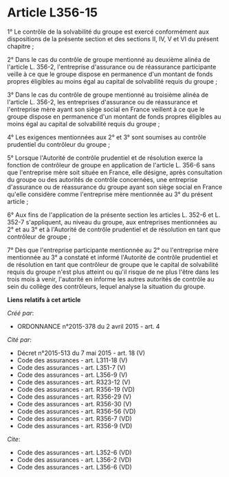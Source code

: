 # Article L356-15

1° Le contrôle de la solvabilité du groupe est exercé conformément aux dispositions de la présente section et des sections
II, IV, V et VI du présent chapitre ; 

2° Dans le cas du contrôle de groupe mentionné au deuxième alinéa de l'article L. 356-2, l'entreprise d'assurance ou de
réassurance participante veille à ce que le groupe dispose en permanence d'un montant de fonds propres éligibles au moins
égal au capital de solvabilité requis du groupe ; 

3° Dans le cas du contrôle de groupe mentionné au troisième alinéa de l'article L. 356-2, les entreprises d'assurance ou de
réassurance et l'entreprise mère ayant son siège social en France veillent à ce que le groupe dispose en permanence d'un
montant de fonds propres éligibles au moins égal au capital de solvabilité requis du groupe ; 

4° Les exigences mentionnées aux 2° et 3° sont soumises au contrôle prudentiel du contrôleur du groupe ; 

5° Lorsque l'Autorité de contrôle prudentiel et de résolution exerce la fonction de contrôleur de groupe en application de
l'article L. 356-6 sans que l'entreprise mère soit située en France, elle désigne, après consultation du groupe ou des
autorités de contrôle concernées, une entreprise d'assurance ou de réassurance du groupe ayant son siège social en France
qu'elle considère comme l'entreprise mère mentionnée au 3° du présent article ; 

6° Aux fins de l'application de la présente section les articles L. 352-6 et L. 352-7 s'appliquent, au niveau du groupe, aux
entreprises mentionnées au 2° et au 3° et à l'Autorité de contrôle prudentiel et de résolution en tant que contrôleur de
groupe ; 

7° Dès que l'entreprise participante mentionnée au 2° ou l'entreprise mère mentionnée au 3° a constaté et informé l'Autorité
de contrôle prudentiel et de résolution en tant que contrôleur de groupe que le capital de solvabilité requis du groupe n'est
plus atteint ou qu'il risque de ne plus l'être dans les trois mois à venir, l'autorité en informe les autres autorités de
contrôle au sein du collège des contrôleurs, lequel analyse la situation du groupe.

**Liens relatifs à cet article**

_Créé par_:

  - ORDONNANCE n°2015-378 du 2 avril 2015 - art. 4

_Cité par_:

  - Décret n°2015-513 du 7 mai 2015 - art. 18 (V)
  - Code des assurances - art. L311-18 (V)
  - Code des assurances - art. L351-7 (V)
  - Code des assurances - art. L356-9 (V)
  - Code des assurances - art. R323-12 (V)
  - Code des assurances - art. R356-19 (VD)
  - Code des assurances - art. R356-29 (V)
  - Code des assurances - art. R356-30 (V)
  - Code des assurances - art. R356-56 (VD)
  - Code des assurances - art. R356-7 (VD)
  - Code des assurances - art. R356-9 (VD)

_Cite_:

  - Code des assurances - art. L352-6 (VD)
  - Code des assurances - art. L356-2 (VD)
  - Code des assurances - art. L356-6 (VD)
